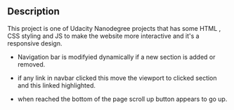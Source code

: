 ## Description

This project is one of Udacity Nanodegree projects that has some HTML , CSS styling and JS to make the website more interactive and it's a responsive design.

- Navigation bar is modifyied dynamically if a new section is added or removed. 

- if any link in navbar clicked this move the viewport to clicked section and this linked highlighted.

- when reached the bottom of the page scroll up button appears to go up.


